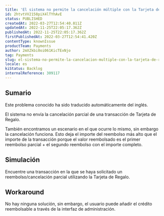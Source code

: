 ```yaml
---
title: 'El sistema no permite la cancelación múltiple con la Tarjeta de Regalo'
id: 2htvtVV2158piX4lTYhAvE
status: PUBLISHED
createdAt: 2022-03-27T12:54:40.811Z
updatedAt: 2022-11-25T22:05:17.362Z
publishedAt: 2022-11-25T22:05:17.362Z
firstPublishedAt: 2022-03-27T12:54:41.420Z
contentType: knownIssue
productTeam: Payments
author: 2mXZkbi0oi061KicTExNjo
tag: Payments
slug: el-sistema-no-permite-la-cancelacion-multiple-con-la-tarjeta-de-regalo
locale: es
kiStatus: Backlog
internalReference: 309117
---
```


## Sumario

<div class="alert alert-info">
  <p>Este problema conocido ha sido traducido automáticamente del inglés.</p>
</div>


El sistema no envía la cancelación parcial de una transacción de Tarjeta de Regalo.

También encontramos un escenario en el que ocurre lo mismo, sin embargo la cancelación funciona. Esto deja el importe del reembolso más alto que el importe de la transacción porque el valor reembolsado es el primer reembolso parcial + el segundo reembolso con el importe completo.



## Simulación


Encuentre una transacción en la que se haya solicitado un reembolso/cancelación parcial utilizando la Tarjeta de Regalo.



## Workaround


No hay ninguna solución, sin embargo, el usuario puede añadir el crédito reembolsable a través de la interfaz de administración.

